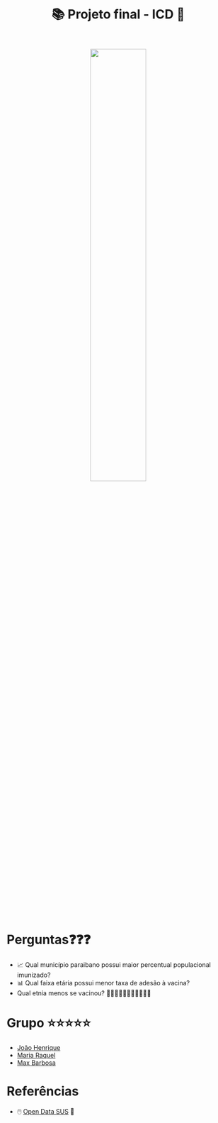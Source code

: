 <h1 align="center">📚️ Projeto final - ICD 💉</h1>
<br>
<p align="center"><img src="https://www.camara.leg.br/midias/image/2020/10/img20201022140139807-768x512.jpg" width="50%" height="50%"/></p>

# Perguntas❓️❓️❓️

- 📈 Qual município paraibano possui maior percentual populacional imunizado? 
- 📊 Qual faixa etária possui menor taxa de adesão à vacina? 
- Qual etnia menos se vacinou? 👩🏽👨🏻👩🏿👨👩🏼👨🏽

# Grupo ⭐️⭐️⭐️⭐️⭐️
* [João Henrique](https://github.com/joaoh224488)
* [Maria Raquel](https://github.com/maria-raquel)
* [Max Barbosa](https://github.com/maxbarbosa)

# Referências
* 🖱️ [Open Data SUS](https://s3.sa-east-1.amazonaws.com/ckan.saude.gov.br/SIPNI/COVID/uf/uf%3DPB/part-00002-348ec44a-7718-4646-b48f-b36ac28895f2.c000.csv) 🏥
